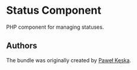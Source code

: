 Status Component
=================

PHP component for managing statuses.

Authors
-------

The bundle was originally created by [Paweł Kęska](mailto:projekty@pawelkeska.eu).